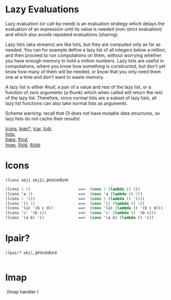 Lazy Evaluations
================

Lazy evaluation (or call-by-need) is an evaluation strategy which delays the evaluation of an expression until its value is needed (non-strict evaluation) and which also avoids repeated evaluations (sharing).

Lazy lists (aka streams) are like lists, but they are computed only as far as needed. You can for example define a lazy list of all integers below a million, and then proceed to run computations on them, without worrying whether you have enough memory to hold a million numbers. Lazy lists are useful in computations, where you know how something is constructed, but don't yet know how many of them will be needed, or know that you only need them one at a time and don't want to waste memory. 

A lazy list is either *#null*, a pair of a value and rest of the lazy list, or a function of zero arguments (a *thunk*) which when called will return the rest of the lazy list. Therefore, since normal lists are a subset of lazy lists, all lazy list functions can also take normal lists as arguments.

Scheme warning: recall that Ol does not have mutable data structures, so lazy lists do not cache their results!

[lcons](#lcons), [lpair?](#lpair), [lcar](#lcar), [lcdr](#lcdr),  
[liota](#liota),  
[ltake](#ltake), [lfind](#lfind),  
[lmap](#lmap),  [lfold](#lfold), [lfoldr](#lfoldr)

# lcons
`(lcons obj1 obj2)`, *procedure*

```scheme
(lcons 1 2)                     ==>  (cons 1 (lambda () 2))
(lcons 'a 3)                    ==>  (cons 'a (lambda () 3))
(lcons 1 '())                   ==>  (cons 1 (lambda () '()))
(lcons '() 1)                   ==>  (cons '() (lambda () 1))
(lcons '(a) '(b c d))           ==>  (cons '(a) (lambda () '(b c d)))
(lcons "a" '(b c))              ==>  (cons "a" (lambda () '(b c)))
(lcons '(a b) 'c)               ==>  (cons '(a b) (lambda () 'c))
```

# lpair?
`(lpair? obj)`, *procedure*

```scheme
```

# lmap
`(lmap handler )

